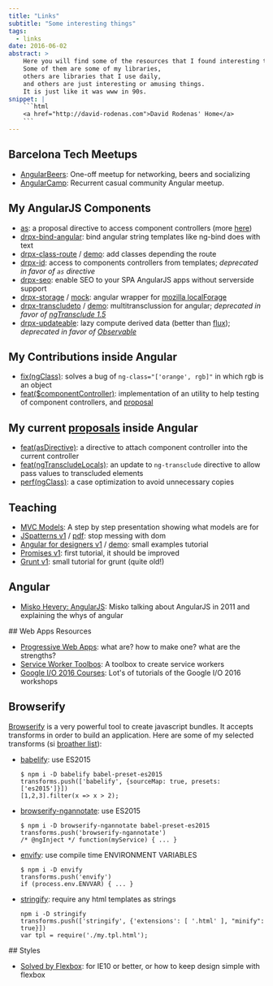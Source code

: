 ```yaml
---
title: "Links"
subtitle: "Some interesting things"
tags:
  - links
date: 2016-06-02
abstract: >
    Here you will find some of the resources that I found interesting to share.
    Some of them are some of my libraries, 
    others are libraries that I use daily,
    and others are just interesting or amusing things.
    It is just like it was www in 90s.
snippet: |
    ```html
    <a href="http://david-rodenas.com">David Rodenas' Home</a>
    ```
---
```


## Barcelona Tech Meetups

* [AngularBeers](https://twitter.com/ngbeers): One-off meetup for networking, beers and socializing
* [AngularCamp](http://angularcamp.org/): Recurrent casual community Angular meetup.

## My AngularJS Components

* [as](https://github.com/angular/angular.js/pull/14080): a proposal directive to access component controllers (more [here](#!/posts/as-directive))
* [drpx-bind-angular](https://github.com/drpicox/drpx-bind-angular): bind angular string templates like ng-bind does with text
* [drpx-class-route](https://github.com/drpicox/drpx-class-route) / [demo](http://david-rodenas.com/drpx-class-route/demo.html): add classes depending the route
* [drpx-id](https://github.com/drpicox/drpx-id): access to components controllers from templates; _deprecated in favor of `as` directive_
* [drpx-seo](https://github.com/drpicox/drpx-seo): enable SEO to your SPA AngularJS apps without serverside support
* [drpx-storage](https://github.com/drpicox/drpx-storage) / [mock](https://github.com/drpicox/drpx-storage-mocks): angular wrapper for [mozilla localForage](https://github.com/mozilla/localForage)
* [drpx-transcludeto](https://github.com/drpicox/drpx-transcludeto) / [demo](http://david-rodenas.com/drpx-transcludeto/demo.html): multitransclussion for angular; _deprecated in favor of [ngTransclude 1.5](https://docs.angularjs.org/api/ng/directive/ngTransclude)_
* [drpx-updateable](https://github.com/drpicox/drpx-updateable): lazy compute derived data (better than [flux](https://facebook.github.io/flux/)); _deprecated in favor of [Observable](https://github.com/zenparsing/es-observable)_

## My Contributions inside Angular

* [fix(ngClass)](https://github.com/angular/angular.js/pull/14405): solves a bug of `ng-class="['orange', rgb]"` in which rgb is an object
* [feat($componentController)](https://github.com/angular/angular.js/commit/72b96ef57a28743e2dfed523701cc2e88e3b473b): implementation of an utility to help testing of component controllers, and [proposal](https://github.com/angular/angular.js/issues/13683#issuecomment-169417606)

## My current [proposals](https://github.com/angular/angular.js/pulls/drpicox) inside Angular

* [feat(asDirective)](https://github.com/angular/angular.js/pull/14080): a directive to attach component controller into the current controller
* [feat(ngTranscludeLocals)](https://github.com/angular/angular.js/pull/14386): an update to `ng-transclude` directive to allow pass values to transcluded elements
* [perf(ngClass)](https://github.com/angular/angular.js/pull/14404): a case optimization to avoid unnecessary copies

## Teaching

* [MVC Models](http://david-rodenas.com/posts/resources/Mvc%20-%20Model,%20the%20great%20forgotten.pdf): A step by step presentation showing what models are for
* [JSpatterns v1](http://david-rodenas.com/tutorial-jspatterns-v1/) / [pdf](http://david-rodenas.com/tutorial-jspatterns-v1/JSandPatterns.pdf): stop messing with dom
* [Angular for designers v1](https://github.com/drpicox/tutorial-angulardesigners-v1) / [demo](http://david-rodenas.com/tutorial-angulardesigners-v1/): small examples tutorial
* [Promises v1](http://david-rodenas.com/tutorial-promises-v1): first tutorial, it should be improved
* [Grunt v1](http://david-rodenas.com/tutorial-gruntjs-v1/#/grunt): small tutorial for grunt (quite old!)

## Angular

* [Misko Hevery: AngularJS](https://www.youtube.com/watch?v=khk_vEF95Jk): Misko talking about AngularJS in 2011 and explaining the whys of angular

## Web Apps Resources

* [Progressive Web Apps](https://developers.google.com/web/progressive-web-apps/): what are? how to make one? what are the strengths?
* [Service Worker Toolbos](https://github.com/GoogleChrome/sw-toolbox): A toolbox to create service workers
* [Google I/O 2016 Courses](https://codelabs.developers.google.com/io2016): Lot's of tutorials of the Google I/O 2016 workshops

## Browserify

[Browserify](http://browserify.org/) is a very powerful tool to create javascript bundles.
It accepts transforms in order to build an application. Here are some of my selected transforms (si [broather list](https://github.com/substack/node-browserify/wiki/list-of-transforms)):

* [babelify](https://github.com/babel/babelify): use ES2015
  ```
  $ npm i -D babelify babel-preset-es2015
  transforms.push(['babelify', {sourceMap: true, presets: ['es2015']}])
  [1,2,3].filter(x => x > 2);
  ```

* [browserify-ngannotate](https://github.com/omsmith/browserify-ngannotate): use ES2015
  ```
  $ npm i -D browserify-ngannotate babel-preset-es2015
  transforms.push('browserify-ngannotate')
  /* @ngInject */ function(myService) { ... }
  ```

* [envify](https://github.com/hughsk/envify): use compile time ENVIRONMENT VARIABLES
  ```
  $ npm i -D envify
  transforms.push('envify')
  if (process.env.ENVVAR) { ... }
  ```

* [stringify](https://github.com/JohnPostlethwait/stringify): require any html templates as strings
  ```
  npm i -D stringify
  transforms.push(['stringify', {'extensions': [ '.html' ], "minify": true}])
  var tpl = require('./my.tpl.html');
  ```

## Styles

* [Solved by Flexbox](http://philipwalton.github.io/solved-by-flexbox/): for IE10 or better, or how to keep design simple with flexbox